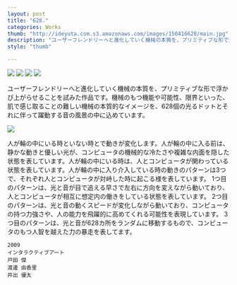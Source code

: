 ```yaml
---
layout: post
title: "628."
categories: Works
thumb: "http://ideyuta.com.s3.amazonaws.com/images/150416628/main.jpg"
description: "ユーザーフレンドリーへと進化していく機械の本質を、プリミティブな形で浮かび上がらせることを試みた作品です。機械のもつ機能や可能性、限界といった、肌で感じ取ることの難しい機械の本質的なイメージを、628個の光るドットとそれに伴って躍動する音の風景の中に込めています。"
style: "thumb"

---
```


![](http://ideyuta.com.s3.amazonaws.com/images/150416628/main.jpg)
![](http://ideyuta.com.s3.amazonaws.com/images/150416628/overview01.jpg)
![](http://ideyuta.com.s3.amazonaws.com/images/150416628/overview02.jpg)
![](http://ideyuta.com.s3.amazonaws.com/images/150416628/overview03.jpg)

ユーザーフレンドリーへと進化していく機械の本質を、プリミティブな形で浮かび上がらせることを試みた作品です。機械のもつ機能や可能性、限界といった、肌で感じ取ることの難しい機械の本質的なイメージを、628個の光るドットとそれに伴って躍動する音の風景の中に込めています。

![](http://ideyuta.com.s3.amazonaws.com/images/150416628/diagram01.jpg)

人が輪の中にいる時といない時とで動きが変化します。人が輪の中に入る前は、静かな動きと優しい光が、コンピュータの機械的な冷たさや複雑な内面を隠した状態を表しています。人が輪の中にいる時は、人とコンピュータが関わっている状態を表しています。人が輪の中に入り介入している時の動きのパターンは3つで、それぞれ人とコンピュータが対峙した時に起こる様を表しています。
1つ目のパターンは、光と音が目で追える早さで左右に方向を変えながら動いており、人とコンピュータが相互に想定内の働きをしている状態を表しています。
2つ目のパターンは、光と音の動くスピードが変化しながら動いており、コンピュータの持つ力強さや、人の能力を飛躍的に高めてくれる可能性を表現しています。
3つ目のパターンは、光と音が628カ所をランダムに移動するもので、コンピュータのもつ人智を越えた力の暴走を表してます。

```
2009
インタラクティブアート
戸田 傑
渡邊 由香里
井出 優太
```
